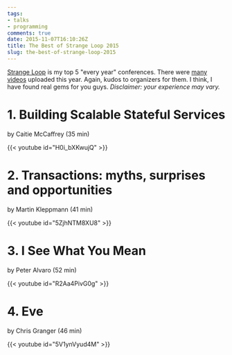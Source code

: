 ```yaml
---
tags:
- talks
- programming
comments: true
date: 2015-11-07T16:10:26Z
title: The Best of Strange Loop 2015
slug: the-best-of-strange-loop-2015
---
```


[Strange Loop](http://www.thestrangeloop.com/) is my top 5 "every year"
conferences. There were [many
videos](https://www.youtube.com/playlist?list=PLcGKfGEEONaCIl5eU53uPBnRJ9rbIH32R)
uploaded this year. Again, kudos to organizers for them. I think, I have found
real gems for you guys. _Disclaimer: your experience may vary._

<!--more-->

# 1. Building Scalable Stateful Services

by Caitie McCaffrey (35 min)

{{< youtube id="H0i_bXKwujQ" >}}

# 2. Transactions: myths, surprises and opportunities

by Martin Kleppmann (41 min)

{{< youtube id="5ZjhNTM8XU8" >}}

# 3. I See What You Mean

by Peter Alvaro (52 min)

{{< youtube id="R2Aa4PivG0g" >}}

# 4. Eve

by Chris Granger (46 min)

{{< youtube id="5V1ynVyud4M" >}}
